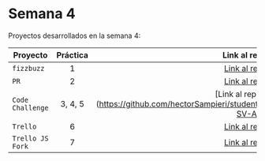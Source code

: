 # Semana 4 

Proyectos desarrollados en la semana 4:

| Proyecto | Práctica | Link al repo |
| ------------- |:-------------:| -----:|
|`fizzbuzz`|1|[Link al repo](https://github.com/hectorSampieri/fizzBussLaunchX)|
|`PR`|2|[Link al repo](https://github.com/hectorSampieri/fizzbuzzContribution)|
|`Code Challenge`|3, 4, 5|[Link al repo])(https://github.com/hectorSampieri/students-SV-API)|
|`Trello`|6|[Link al repo]()|
|`Trello JS Fork`|7|[Link al repo]()|
